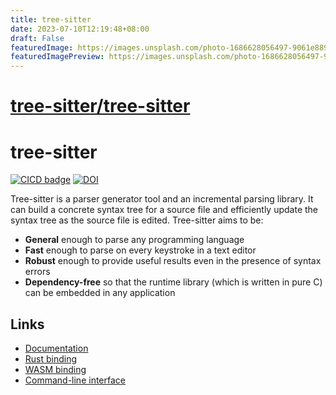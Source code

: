 ```yaml
---
title: tree-sitter
date: 2023-07-10T12:19:48+08:00
draft: False
featuredImage: https://images.unsplash.com/photo-1686628056497-9061e8893335?ixid=M3w0NjAwMjJ8MHwxfHJhbmRvbXx8fHx8fHx8fDE2ODg5NjI2NDJ8&ixlib=rb-4.0.3
featuredImagePreview: https://images.unsplash.com/photo-1686628056497-9061e8893335?ixid=M3w0NjAwMjJ8MHwxfHJhbmRvbXx8fHx8fHx8fDE2ODg5NjI2NDJ8&ixlib=rb-4.0.3
---
```


# [tree-sitter/tree-sitter](https://github.com/tree-sitter/tree-sitter)

# tree-sitter

[![CICD badge]][CICD]
[![DOI](https://zenodo.org/badge/14164618.svg)](https://zenodo.org/badge/latestdoi/14164618)

[CICD badge]: https://github.com/tree-sitter/tree-sitter/actions/workflows/CICD.yml/badge.svg
[CICD]: https://github.com/tree-sitter/tree-sitter/actions/workflows/CICD.yml

Tree-sitter is a parser generator tool and an incremental parsing library. It can build a concrete syntax tree for a source file and efficiently update the syntax tree as the source file is edited. Tree-sitter aims to be:

- **General** enough to parse any programming language
- **Fast** enough to parse on every keystroke in a text editor
- **Robust** enough to provide useful results even in the presence of syntax errors
- **Dependency-free** so that the runtime library (which is written in pure C) can be embedded in any application

## Links

- [Documentation](https://tree-sitter.github.io)
- [Rust binding](lib/binding_rust/README.md)
- [WASM binding](lib/binding_web/README.md)
- [Command-line interface](cli/README.md)
